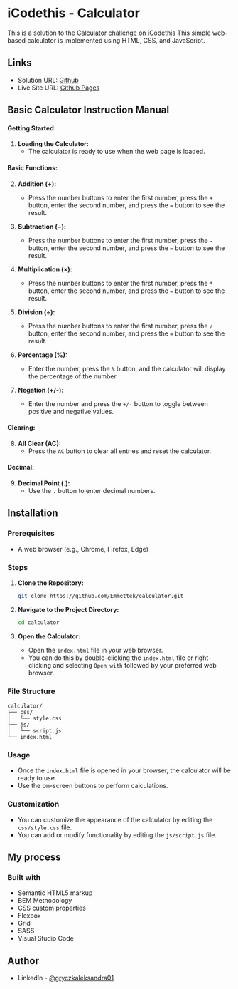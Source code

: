 # iCodethis - Calculator
This is a solution to the [Calculator challenge on iCodethis](https://icodethis.com/modes/design-to-code/47/submissions)
This simple web-based calculator is implemented using HTML, CSS, and JavaScript.

## Links
- Solution URL: [Github](https://github.com/Emmettek/calculator)
- Live Site URL: [Github Pages](https://emmettek.github.io/calculator/)

## Basic Calculator Instruction Manual

#### Getting Started:
1. **Loading the Calculator:**
   - The calculator is ready to use when the web page is loaded.

#### Basic Functions:
2. **Addition (+):**
   - Press the number buttons to enter the first number, press the `+` button, enter the second number, and press the `=` button to see the result.
   
3. **Subtraction (−):**
   - Press the number buttons to enter the first number, press the `-` button, enter the second number, and press the `=` button to see the result.
   
4. **Multiplication (×):**
   - Press the number buttons to enter the first number, press the `*` button, enter the second number, and press the `=` button to see the result.
   
5. **Division (÷):**
   - Press the number buttons to enter the first number, press the `/` button, enter the second number, and press the `=` button to see the result.
     
6. **Percentage (%):**
   - Enter the number, press the `%` button, and the calculator will display the percentage of the number.
   
7. **Negation (+/-):**
   - Enter the number and press the `+/-` button to toggle between positive and negative values.

#### Clearing:
8. **All Clear (AC):**
   - Press the `AC` button to clear all entries and reset the calculator.

#### Decimal:
9. **Decimal Point (.):**
   - Use the `.` button to enter decimal numbers.

## Installation

### Prerequisites
- A web browser (e.g., Chrome, Firefox, Edge)

### Steps

1. **Clone the Repository:**
   ```bash
   git clone https://github.com/Emmettek/calculator.git
   ```

2. **Navigate to the Project Directory:**
   ```bash
   cd calculator
   ```

3. **Open the Calculator:**
   - Open the `index.html` file in your web browser.
   - You can do this by double-clicking the `index.html` file or right-clicking and selecting `Open with` followed by your preferred web browser.

### File Structure
```
calculator/
├── css/
│   └── style.css
├── js/
│   └── script.js
└── index.html
```

### Usage
- Once the `index.html` file is opened in your browser, the calculator will be ready to use.
- Use the on-screen buttons to perform calculations.

### Customization
- You can customize the appearance of the calculator by editing the `css/style.css` file.
- You can add or modify functionality by editing the `js/script.js` file.

## My process
### Built with
- Semantic HTML5 markup
- BEM Methodology
- CSS custom properties
- Flexbox
- Grid
- SASS
- Visual Studio Code

## Author
- LinkedIn - [@gryczkaleksandra01](https://www.linkedin.com/in/gryczkaleksandra01/)
